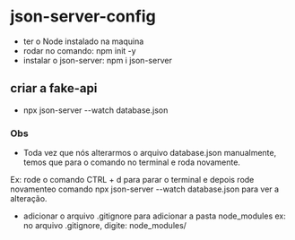 # json-server-config

* ter o Node instalado na maquina
* rodar no comando: npm init -y
* instalar o json-server: npm i json-server

## criar a fake-api
* npx json-server --watch database.json

### Obs
* Toda vez que nós alterarmos o arquivo database.json manualmente, temos que para o comando no terminal e roda novamente.

Ex: rode o comando CTRL + d para parar o terminal e depois rode novamenteo comando npx json-server --watch database.json para ver a alteração.

* adicionar o arquivo .gitignore para adicionar a pasta node_modules
ex: no arquivo .gitignore, digite: node_modules/